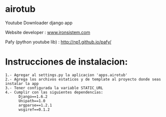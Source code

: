 airotub
=======

Youtube Downloader django app

Website developer : www.ironsistem.com

Pafy (python youtube lib) : http://np1.github.io/pafy/


Instrucciones de instalacion:
==============================

    1.- Agregar al settings.py la aplicacion 'apps.airotub'
    2.- Agrega los archivos estaticos y de template al proyecto donde seas instalar la app
    3.- Tener configurada la variable STATIC_URL
    4.- Cumplir con las siguientes dependencias:
          Django==1.6.2
          Unipath==1.0
          argparse==1.2.1
          wsgiref==0.1.2



          
          


